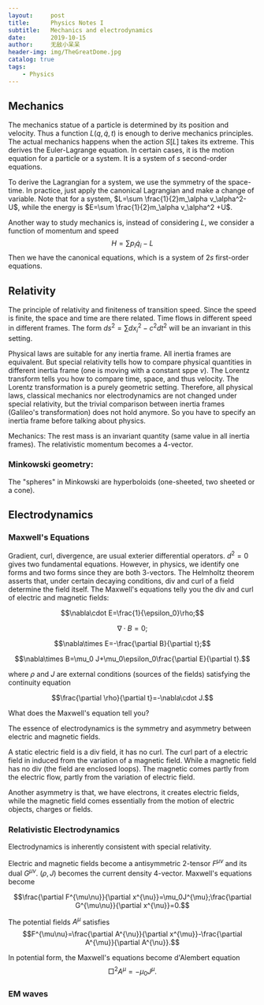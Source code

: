 ```yaml
---
layout:     post
title:      Physics Notes I
subtitle:   Mechanics and electrodynamics
date:       2019-10-15
author:     无敌小呆呆
header-img: img/TheGreatDome.jpg
catalog: true
tags:
    - Physics
---
```




## Mechanics

The mechanics statue of a particle is determined by its position and velocity. Thus a function $L(q,\dot{q},t)$ is enough to derive mechanics principles. The actual mechanics happens when the action $S[L]$ takes its extreme. This derives the Euler-Lagrange equation. In certain cases, it is the motion equation for a particle or a system. It is a system of $s$ second-order equations.

To derive the Lagrangian for a system, we use the symmetry of the space-time. In practice, just apply the canonical Lagrangian and make a change of variable. Note that for a system, $L=\sum \frac{1}{2}m_\alpha v_\alpha^2-U$, while the energy is $E=\sum \frac{1}{2}m_\alpha v_\alpha^2 +U$.

Another way to study mechanics is, instead of considering $L$, we consider a function of momentum and speed
$$H=\sum p_i\dot{q}_i-L$$
Then we have the canonical equations, which is a system of $2s$ first-order equations.

## Relativity

The principle of relativity and finiteness of transition speed. Since the speed is finite, the space and time are there related. Time flows in different speed in different frames. The form $ds^2=\sum dx_i^2-c^2dt^2$ will be an invariant in this setting.


Physical laws are suitable for any inertia frame. All inertia frames are equivalent. But special relativity tells how to compare physical quantities in different inertia frame (one is moving with a constant sppe $v$). The Lorentz transform tells you how to compare time, space, and thus velocity. The Lorentz  transformation is a purely geometric setting. Therefore, all physical laws, classical mechanics nor electrodynamics are not changed under special relativity, but the trivial comparison between inertia frames (Galileo's transformation) does not hold anymore. So you have to specify an inertia frame before talking about physics. 

Mechanics: The rest mass is an invariant quantity (same value in all inertia frames). The relativistic momentum becomes a 4-vector. 

### Minkowski geometry:

The "spheres" in Minkowski are hyperboloids (one-sheeted, two sheeted or a cone). 


## Electrodynamics
### Maxwell's Equations

Gradient, curl, divergence, are usual exterier differential operators. $d^2=0$ gives two fundamental equations. However, in physics, we identify one forms and two forms since they are both $3$-vectors. The Helmholtz theorem asserts that, under certain decaying conditions, div and curl of a field determine the field itself. The Maxwell's equations telly you the div and curl of electric and magnetic fields:

$$\nabla\cdot E=\frac{1}{\epsilon_0}\rho;$$

$$\nabla \cdot B=0;$$


$$\nabla\times E=-\frac{\partial B}{\partial t};$$

$$\nabla\times B=\mu_0 J+\mu_0\epsilon_0\frac{\partial E}{\partial t}.$$

where $\rho$ and $J$ are external conditions (sources  of the fields) satisfying the continuity equation

$$\frac{\partial \rho}{\partial t}=-\nabla\cdot J.$$

What does the Maxwell's equation tell you?

The essence of electrodynamics is the symmetry and asymmetry between electric and magnetic fields.

A static electric field is a div field, it has no curl. The curl part of a electric field in induced from the variation of a magnetic field. While a magnetic field has no div (the field are enclosed loops). The magnetic comes partly from the electric flow, partly from the variation of electric field.

Another asymmetry is that, we have electrons, it creates electric fields, while the magnetic field comes essentially from the motion of electric objects, charges or fields.

### Relativistic Electrodynamics

Electrodynamics is inherently consistent with special relativity.
 
Electric and magnetic fields become a antisymmetric $2$-tensor $F^{\mu\nu}$ and its dual $G^{\mu\nu}$. $(\rho,J)$ becomes the current density $4$-vector. Maxwell's equations become

$$\frac{\partial F^{\mu\nu}}{\partial x^{\nu}}=\mu_0J^{\mu};\frac{\partial G^{\mu\nu}}{\partial x^{\nu}}=0.$$

The potential fields $A^{\mu}$ satisfies
$$F^{\mu\nu}=\frac{\partial A^{\nu}}{\partial x^{\mu}}-\frac{\partial A^{\mu}}{\partial A^{\nu}}.$$

In potential form, the Maxwell's equations become d'Alembert equation
$$\Box^2A^{\mu}=-\mu_0J^{\mu}.$$
### EM waves



